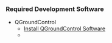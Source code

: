### Required Development Software
- QGroundControl
	- [Install QGroundControl Software](https://docs.qgroundcontrol.com/master/en/qgc-user-guide/getting_started/download_and_install.html)
	- 